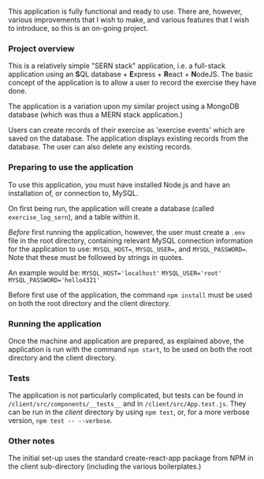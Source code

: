 This application is fully functional and ready to use. There are, however, various improvements that I wish to make, and various features that I wish to introduce, so this is an on-going project.

### Project overview
This is a relatively simple "SERN stack" application, 
i.e. a full-stack application using an **S**QL database + **E**xpress + **R**eact + **N**odeJS. 
The basic concept of the application is to allow a user to record the exercise they have done.

The application is a variation upon my similar project using a MongoDB database (which was thus a MERN stack application.)

Users can create records of their exercise as 'exercise events' which are saved on the database. 
The application displays existing records from the database. 
The user can also delete any existing records. 

### Preparing to use the application
To use this application, you must have installed Node.js and have an installation of, or connection to, MySQL.

On first being run, the application will create a database (called `exercise_log_sern`), and a table within it.

*Before* first running the application, however, the user must create a `.env` file in the root directory, containing relevant MySQL connection information for the application to use: `MYSQL_HOST=`, `MYSQL_USER=`, and `MYSQL_PASSWORD=`. Note that these must be followed by strings in quotes. 

An example would be:
`MYSQL_HOST='localhost'`
`MYSQL_USER='root'`
`MYSQL_PASSWORD='hello4321'`

Before first use of the application, the command `npm install` must be used on both the root directory and the client directory.

### Running the application
Once the machine and application are prepared, as explained above, the application is run with the command `npm start`, to be used on both the root directory and the client directory.

### Tests 
The application is not particularly complicated, but tests can be found in `/client/src/components/__tests__` and in `/client/src/App.test.js`. They can be run in the *client* directory by using `npm test`, or, for a more verbose version, `npm test -- --verbose`.

### Other notes
The initial set-up uses the standard create-react-app package from NPM in the client sub-directory (including the various boilerplates.)
